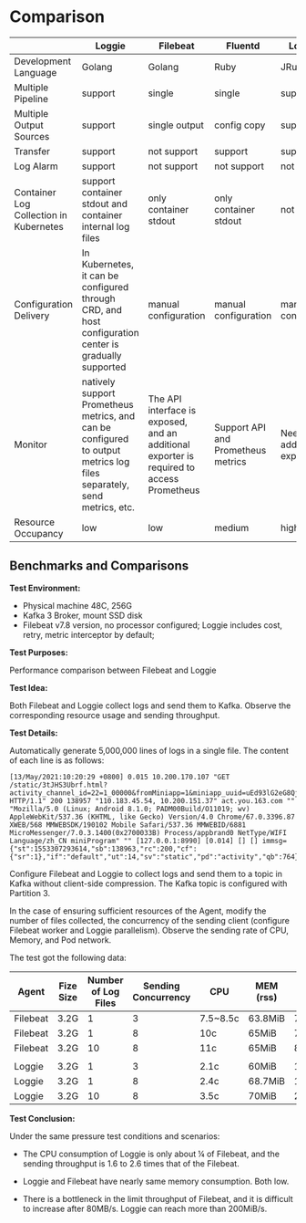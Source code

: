 # Comparison


|                        | Loggie                                                       | Filebeat                                        | Fluentd          | Logstash | Flume    |
| ---------------------- | ------------------------------------------------------------ | ----------------------------------------------- | ---------------- | -------- | -------- |
| Development Language               | Golang                                                       | Golang                                          | Ruby             | JRuby     | Java     |
| Multiple Pipeline             | support                                                         | single                                          | single           | support     | support     |
| Multiple Output Sources           | support                                                       | single output                          |        config copy          | support    | support     |
| Transfer                 | support                                                        | not support                                          | support             | support     | support     |
| Log Alarm               | support                                                         | not support                                          | not support           | not support   | not support   |
| Container Log Collection in Kubernetes | support container stdout and container internal log files                           | only container stdout                                | only container stdout | not support  | not support   |
| Configuration Delivery               | In Kubernetes, it can be configured through CRD, and host configuration center is gradually supported | manual configuration                                       | manual configuration         | manual configuration | manual configuration |
| Monitor              | natively support Prometheus metrics, and can be configured to output metrics log files separately, send metrics, etc. | The API interface is exposed, and an additional exporter is required to access Prometheus |        Support API and Prometheus metrics         |   Need additional exporter      |      Need additional exporter    |
| Resource Occupancy               | low                                                           |low                                              | medium             | high     | high     |


## Benchmarks and Comparisons

**Test Environment:**

- Physical machine 48C, 256G
- Kafka 3 Broker, mount SSD disk
- Filebeat v7.8 version, no processor configured; Loggie includes cost, retry, metric interceptor by default;

**Test Purposes:**

Performance comparison between Filebeat and Loggie

**Test Idea:**

Both Filebeat and Loggie collect logs and send them to Kafka. Observe the corresponding resource usage and sending throughput.

**Test Details:**

Automatically generate 5,000,000 lines of logs in a single file. The content of each line is as follows:

```
[13/May/2021:10:20:29 +0800] 0.015 10.200.170.107 "GET /static/3tJHS3Ubrf.html?activity_channel_id=22=1_00000&fromMiniapp=1&miniapp_uuid=uEd93lG2eG8Qj5fRXuiJwNt4bmiylkmg HTTP/1.1" 200 138957 "110.183.45.54, 10.200.151.37" act.you.163.com "" "Mozilla/5.0 (Linux; Android 8.1.0; PADM00Build/O11019; wv) AppleWebKit/537.36 (KHTML, like Gecko) Version/4.0 Chrome/67.0.3396.87 XWEB/568 MMWEBSDK/190102 Mobile Safari/537.36 MMWEBID/6881 MicroMessenger/7.0.3.1400(0x2700033B) Process/appbrand0 NetType/WIFI Language/zh_CN miniProgram" "" [127.0.0.1:8990] [0.014] [] [] immsg={"st":1553307293614,"sb":138963,"rc":200,"cf":{"sr":1},"if":"default","ut":14,"sv":"static","pd":"activity","qb":764}
```

Configure Filebeat and Loggie to collect logs and send them to a topic in Kafka without client-side compression. The Kafka topic is configured with Partition 3.

In the case of ensuring sufficient resources of the Agent, modify the number of files collected, the concurrency of the sending client (configure Filebeat worker and Loggie parallelism). Observe the sending rate of CPU, Memory, and Pod network.

The test got the following data:

| Agent    | Fize Size     | Number of Log Files | Sending Concurrency | CPU  | MEM (rss)        | NIC sending rate |
| -------- | -------- | ---------- | ---------- | -------- | ----------- | ------------------- |
| Filebeat | 3.2G     | 1          | 3          | 7.5~8.5c | 63.8MiB | 75.9MiB/s            |
| Filebeat | 3.2G     | 1          | 8          | 10c      | 65MiB   | 70MiB/s              |
| Filebeat | 3.2G     | 10         | 8          | 11c      | 65MiB   | 80MiB/s              |
|          |          |          |            |            |          |             |                     |
| Loggie   | 3.2G     | 1          | 3          | 2.1c     | 60MiB   | 120MiB/s             |
| Loggie   | 3.2G     | 1          | 8          | 2.4c     | 68.7MiB | 120MiB/s             |
| Loggie   | 3.2G     | 10         | 8          | 3.5c     | 70MiB   | 210MiB/s             |

**Test Conclusion:**

Under the same pressure test conditions and scenarios:

- The CPU consumption of Loggie is only about ¼ of Filebeat, and the sending throughput is 1.6 to 2.6 times that of the Filebeat.

- Loggie and Filebeat have nearly same memory consumption. Both low.

- There is a bottleneck in the limit throughput of Filebeat, and it is difficult to increase after 80MB/s. Loggie can reach more than 200MiB/s.
